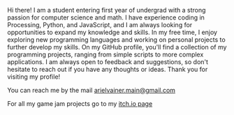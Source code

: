 Hi there! I am a student entering first year of undergrad with a strong passion for computer science and math. I have experience coding in Processing, Python, and JavaScript, and I am always looking for opportunities to expand my knowledge and skills. In my free time, I enjoy exploring new programming languages and working on personal projects to further develop my skills. On my GitHub profile, you'll find a collection of my programming projects, ranging from simple scripts to more complex applications. I am always open to feedback and suggestions, so don't hesitate to reach out if you have any thoughts or ideas. Thank you for visiting my profile!

You can reach me by the mail arielvainer.main@gmail.com

For all my game jam projects go to my [itch.io page](arielvainer.itch.io)

<!---
VainerAriel/VainerAriel is a ✨ special ✨ repository because its `README.md` (this file) appears on your GitHub profile.
You can click the Preview link to take a look at your changes.
--->
